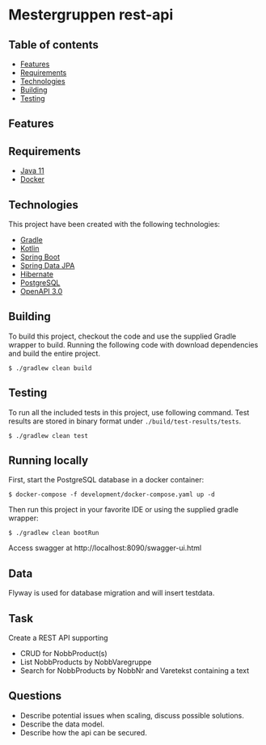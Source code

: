 # Mestergruppen rest-api

## Table of contents
* [Features](#features)
* [Requirements](#requirements)
* [Technologies](#technologies)
* [Building](#building)
* [Testing](#testing)

## Features

## Requirements
* [Java 11](https://www.oracle.com/java/technologies/)
* [Docker](https://www.docker.com/)

## Technologies
This project have been created with the following technologies:
* [Gradle](https://gradle.org/)
* [Kotlin](https://kotlinlang.org/)
* [Spring Boot](https://spring.io/projects/spring-boot)
* [Spring Data JPA](https://spring.io/projects/spring-data-jpa)
* [Hibernate](http://hibernate.org/)
* [PostgreSQL](https://www.postgresql.org/)
* [OpenAPI 3.0](https://swagger.io/resources/open-api())
	
## Building
To build this project, checkout the code and use the supplied Gradle wrapper to build. 
Running the following code with download dependencies and build the entire project.

```
$ ./gradlew clean build
```

## Testing
To run all the included tests in this project, use following command. 
Test results are stored in binary format under `./build/test-results/tests`. 

```
$ ./gradlew clean test
```

## Running locally
First, start the PostgreSQL database in a docker container:
```
$ docker-compose -f development/docker-compose.yaml up -d
```

Then run this project in your favorite IDE or using the supplied gradle wrapper:

```
$ ./gradlew clean bootRun
```

Access swagger at http://localhost:8090/swagger-ui.html

## Data
Flyway is used for database migration and will insert testdata.

## Task
Create a REST API supporting
* CRUD for NobbProduct(s)
* List NobbProducts by NobbVaregruppe
* Search for NobbProducts by NobbNr and Varetekst containing a text

## Questions
* Describe potential issues when scaling, discuss possible solutions. 
* Describe the data model.
* Describe how the api can be secured.
